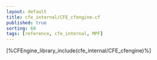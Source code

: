 ```yaml
---
layout: default
title: cfe_internal/CFE_cfengine.cf
published: true
sorting: 60
tags: [reference, cfe_internal, MPF]
---
```


[%CFEngine_library_include(cfe_internal/CFE_cfengine)%]

